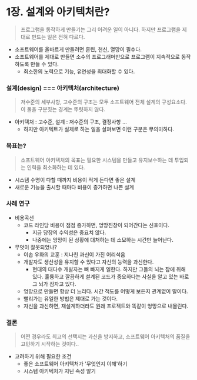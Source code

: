 # 1장. 설계와 아키텍처란?

> 프로그램을 동작하게 만들기는 그리 어려운 일이 아니다. 하지만 프로그램을 제대로 만드는 일은 전혀 다르다.

- 소프트웨어를 올바르게 만들려면 훈련, 헌신, 열망이 필수다.
- 소프트웨어를 제대로 만들면 소수의 프로그래머만으로 프로그램이 지속적으로 동작하도록 만들 수 있다.
  - 최소한의 노력으로 기능, 유연성을 최대화할 수 있다.

### 설계(design) === 아키텍처(architecture)

> 저수준의 세부사항, 고수준의 구조는 모두 소프트웨어 전체 설계의 구성요소다. 이 둘을 구분짓는 경계는 뚜렷하지 않다.

- 아키텍처 : 고수준, 설계 : 저수준의 구조, 결정사항 ...
  - 하지만 아키텍트가 실제로 하는 일을 살펴보면 이런 구분은 무의미하다.

### 목표는?

> 소프트웨어 아키텍처의 목표는 필요한 시스템을 만들고 유지보수하는 데 투입되는 인력을 최소화하는 데 있다.

- 시스템 수명이 다할 때까지 비용이 적게 든다면 좋은 설계
- 새로운 기능을 출시할 때마다 비용이 증가하면 나쁜 설계

### 사례 연구

- 비용곡선
  - 코드 라인당 비용이 점점 증가하면, 엉망진창이 되어간다는 신호이다.
    - 지금 당장의 수익성은 중요치 않다.
    - 나중에는 엉망이 된 상황에 대처하는 데 소모하는 시간만 늘어난다.
- 무엇이 잘못되었나?
  - 이솝 우화의 교훈 : 지나친 과신이 가진 어리석음
  - 개발자도 생산성을 유지할 수 있다고 자신의 능력을 과신한다.
    - 현대의 대다수 개발자는 뼈 빠지게 일한다. 하지만 그들의 뇌는 잠에 취해 있다. 훌륭하고 깔끔하게 설계된 코드가 중요하다는 사실을 알고 있는 바로 그 뇌가 잠자고 있다.
  - 엉망으로 만들면 항상 더 느리다. 시간 척도를 어떻게 보든지 관계없이 말이다.
  - 빨리가는 유일한 방법은 제대로 가는 것이다.
  - 자신을 과신하면, 재설계하더라도 원래 프로젝트와 똑같이 엉망으로 내몰린다.

### 결론

> 어떤 경우라도 최고의 선택지는 과신을 방지하고, 소프트웨어 아키텍처의 품질을 고민하기 시작하는 것이다..

- 고려하기 위해 필요한 조건
  - 좋은 소프트웨어 아키텍처가 '무엇인지 이해'하기
  - 시스템 아키텍처가 지닌 속성 알기
